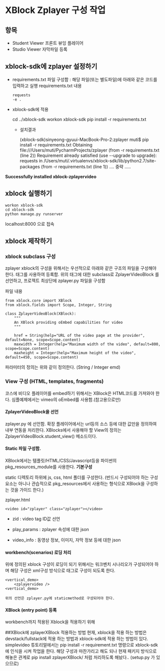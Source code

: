 # XBlock Zplayer 구성 작업
## 항목
- Student Viewer	프론트 뷰잉 플레이어
- Studio Viewer		자막파일 등록

## xblock-sdk에 zplayer 설정하기
- requirements.txt 파일 구성함 : 해당 파일(또는 별도파일)에 아래와 같은 코드를 입력하고 실행
    requirements.txt 내용
    
    ```
    requests
    -e .

    ```
- xblock-sdk에 적용
    
    cd ../xblock-sdk
    workon xblock-sdk
    pip install -r requirements.txt
    
    
    
    - 설치결과
            
        (xblock-sdk)sinyeong-gyuui-MacBook-Pro-2:zplayer muti$ pip install -r             requirements.txt 
Obtaining file:///Users/muti/PycharmProjects/zplayer (from -r requirements.txt (line 2))
Requirement already satisfied (use --upgrade to upgrade): requests in /Users/muti/.virtualenvs/xblock-sdk/lib/python2.7/site-packages (from -r requirements.txt (line 1)) .... 중략 .....

**Successfully installed xblock-zplayervideo**


## xblock 실행하기
    workon xblock-sdk
    cd xblock-sdk
    python manage.py runserver
    
localhost:8000 으로 접속

## xblock 제작하기
### xblock subclass 구성
zplayer xblock의 구성을 위해서는 우선적으로 아래와 같은 구조의 파일을 구성해야 한다.
<zplayervideo> 태그를 사용하여 등록함.
위의 태그에 대한 subclass로 ZplayerVideoBlock 를 선언하고, 프로젝트 최상단에 zplayer.py 파일을 구성함

파일 내용

```
from xblock.core import XBlock
from xblock.fields import Scope, Integer, String

class ZplayerVideoBlock(XBlock):
    """
    An XBlock providing oEmbed capabilities for video
    """

    href = String(help="URL of the video page at the provider", default=None, scope=Scope.content)
    maxwidth = Integer(help="Maximum width of the video", default=800, scope=Scope.content)
    maxheight = Integer(help="Maximum height of the video", default=450, scope=Scope.content)
```

파라미터의 정의는 위와 같이 정의한다. (String / Integer emd)

### View 구성 (HTML, templates, fragments)
코스에 비디오 플레이어를 embed하기 위해서는 XBlock은 HTML코드를 가져와야 한다.
심플예제에서는 vimeo의 oEmbed를 사용함.(참고용으로만)

#### ZplayerVideoBlock을 선언
zplayer.py 에 선언함.
확장 플레이어에서는 url등의 소스 등에 대한 값만을 정의하여 내부 연동을 처리한다.
XBlocks에서 사용해야 할 View의 정의는 ZplayerVideoBlock.student_view() 메소드이다.

#### Static 파일 구성함.
XBlock에서는 템플릿/HTML/CSS/Javascript등을 파이썬의 pkg_resources_module를 사용한다.
**기본구성**

static 디렉토리 하위에 js, css, html 폴더를 구성한다. (반드시 구성되어야 하는 구성요소는 아니나 관습적으로 pkg_resources에서 사용하는 형식으로 XBlock을 구성하는 것을 가이드 한다.)

zplayer.html

    <video id="zplayer" class="zplayer"></video>

- zid : video tag ID값 선언

- play_params : zplayer 속성에 대한 json

- video_info : 동영상 정보, 이미지, 자막 정보 등에 대한 json

#### workbench(scenarios) 로딩 처리
위에 정의된 xblock 구성이 로딩이 되기 위해서는 워크벤치 시나리오가 구성되어야 하며 해당 구성은 xml구성 방식으로 <zplayervideo> 태그로 구성이 되도록 한다.

	<vertical_demo>
		<zplayervideo />
	<vertical_demo>
	
	위의 선언은 zplayer.py에 staticmethod로 구성되어야 한다.
	
#### XBlock (entry point) 등록
workbench까지 적용된 Xblock을 적용하기 위해




##XBlock에 zplayerXBlock 적용하는 방법
현재, xblock을 적용 하는 방법은 devstack/fullstack에 적용 하는 방법과 xblock-sdk에 적용 하는 방법이 있다.
simplevideo 튜토리얼에서는 pip install -r requirement.txt 명령으로 xblock-sdk에 인식을 시켜 작업을 한다.
해당 구성과 마찬가리고 해도 되나 현재 패키지 방식으로 해놓은 관계로
pip install zplayerXBlock/ 처럼 처리하도록 해놨다.. (setup.py 가 있으므로)

